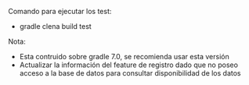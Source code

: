Comando para ejecutar los test:

- gradle clena build test


Nota: 
- Esta contruido sobre gradle 7.0, se recomienda usar esta versión
- Actualizar la información del feature de registro dado que no poseo acceso a la base de datos para consultar disponibilidad de los datos
